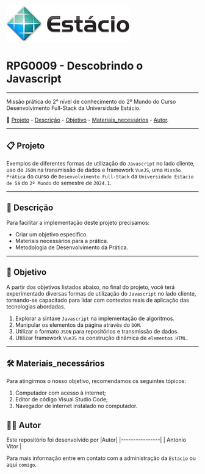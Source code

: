 
# ![capa logotipo-Estacio](https://github.com/T8ninho/Receitas-do-Toni-WebSite/blob/main/Image/Estacio.png)

# RPG0009 - Descobrindo o Javascript

---

Missão prática do 2° nível de conhecimento do 2º Mundo do Curso Desenvolvimento Full-Stack da Universidade Estácio.

🔗 [Projeto](#-Projeto) - [Descrição](#-Descrição) - [Objetivo](#-Objetivo) - [Materiais_necessários](#-Materiais_necessários) - [Autor](#-Autor).

---

## 📋 Projeto

Exemplos de diferentes formas de utilização do `Javascript` no lado cliente, uso de `JSON` na transmissão de dados e framework `VueJS`, uma `Missão Prática` do curso de `Desenvolvimento Full-Stack` da `Universidade Estacio de Sá` do `2º Mundo` do semestre de `2024.1`.

---

## 📝 Descrição

Para facilitar a implementação deste projeto precisamos:

- Criar um objetivo especifico.
- Materiais necessários para a prática.
- Metodologia de Desenvolvimento da Prática.

---

## 💼 Objetivo

A partir dos objetivos listados abaixo, no final do projeto, você terá
experimentado diversas formas de utilização do `Javascript` no lado cliente,
tornando-se capacitado para lidar com contextos reais de aplicação das
tecnologias abordadas.

1. Explorar a sintaxe `Javascript` na implementação de algoritmos.
2. Manipular os elementos da página através do `DOM`.
3. Utilizar o formato `JSON` para repositórios e transmissão de dados.
4. Utilizar framework `VueJS` na construção dinâmica de `elementos HTML`.

---

## 🛠 Materiais_necessários

Para atingirmos o nosso objetivo, recomendamos os seguintes tópicos:

1. Computador com acesso à internet;
2. Editor de código Visual Studio Code;
3. Navegador de internet instalado no computador.

## 👩‍💻 Autor

Este repositório foi desenvolvido por
|Autor|
|----------------|
| Antonio Vitor |

Para mais informação entre em contato com a administração da `Estacio` ou aqui `comigo`.
